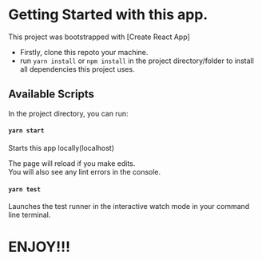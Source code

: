 # Getting Started with this app.

This project was bootstrapped with [Create React App]
- Firstly, clone this repoto your machine.
- run `yarn install` or `npm install` in the project directory/folder to install all dependencies this project uses.

## Available Scripts

In the project directory, you can run:

#### `yarn start`
Starts this app locally(localhost)

The page will reload if you make edits.\
You will also see any lint errors in the console.

#### `yarn test`

Launches the test runner in the interactive watch mode in your command line terminal.

# ENJOY!!!
